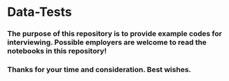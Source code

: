 # Data-Tests

### The purpose of this repository is to provide example codes for interviewing. Possible employers are welcome to read the notebooks in this repository!

### Thanks for your time and consideration. Best wishes.
